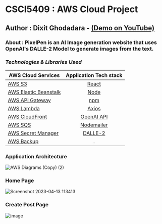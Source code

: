 # CSCI5409 : AWS Cloud Project
## Author : Dixit Ghodadara - [(Demo on YouTube)](https://www.youtube.com/watch?v=HIKTQwbzK1s&ab_channel=DixitGhodadara)

### About : PixelPen is an AI Image generation website that uses OpenAI's DALLE-2 Model to generate images from the text.

### _**Technologies & Libraries Used**_

| AWS Cloud Services            | Application Tech stack
| --------------------------------------- |:-------------------------------------------------------------------:
| [AWS S3](https://aws.amazon.com/s3/)   | [React](https://reactjs.org/)
| [AWS Elastic Beanstalk](https://aws.amazon.com/elasticbeanstalk/)      | [Node](https://nodejs.org/en/)    
| [AWS API Gateway](https://aws.amazon.com/api-gateway/)      | [npm](https://www.npmjs.com/)
| [AWS Lambda](https://aws.amazon.com/lambda/)    | [Axios](https://www.npmjs.com/package/axios)
| [AWS CloudFront](https://aws.amazon.com/cloudfront/)    | [OpenAI API](https://openai.com/blog/openai-api)
| [AWS SQS](https://aws.amazon.com/sqs/)     | [Nodemailer](https://nodemailer.com/about/)   
| [AWS Secret Manager](https://aws.amazon.com/secrets-manager/)    | [DALLE-2](https://openai.com/blog/dall-e-api-now-available-in-public-beta)
| [AWS Backup](https://aws.amazon.com/backup/)    | .

### Application Architecture

![AWS Diagrams (Copy) (2)](https://user-images.githubusercontent.com/51261247/231793218-fcf26e9f-a66f-4954-97f8-58eba99f842f.png)


### Home Page
![Screenshot 2023-04-13 113413](https://user-images.githubusercontent.com/51261247/231793499-c5cf3f4c-01af-42d1-af8c-bf8b0087092e.png)


### Create Post Page
![image](https://user-images.githubusercontent.com/51261247/231793886-6dfc66ce-d1d3-432a-8551-976a4bfbb8d2.png)
